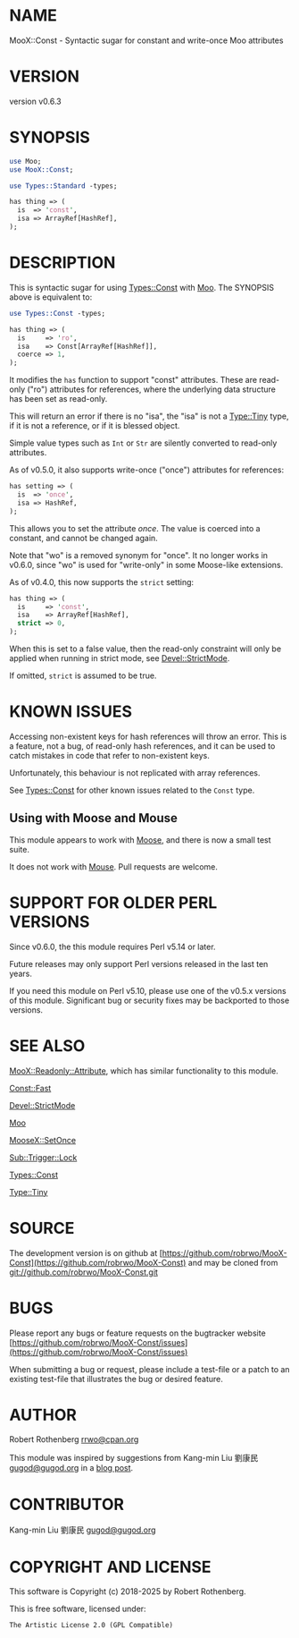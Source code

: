 # NAME

MooX::Const - Syntactic sugar for constant and write-once Moo attributes

# VERSION

version v0.6.3

# SYNOPSIS

```perl
use Moo;
use MooX::Const;

use Types::Standard -types;

has thing => (
  is  => 'const',
  isa => ArrayRef[HashRef],
);
```

# DESCRIPTION

This is syntactic sugar for using [Types::Const](https://metacpan.org/pod/Types%3A%3AConst) with [Moo](https://metacpan.org/pod/Moo). The
SYNOPSIS above is equivalent to:

```perl
use Types::Const -types;

has thing => (
  is     => 'ro',
  isa    => Const[ArrayRef[HashRef]],
  coerce => 1,
);
```

It modifies the `has` function to support "const" attributes.  These
are read-only ("ro") attributes for references, where the underlying
data structure has been set as read-only.

This will return an error if there is no "isa", the "isa" is not a
[Type::Tiny](https://metacpan.org/pod/Type%3A%3ATiny) type, if it is not a reference, or if it is blessed
object.

Simple value types such as `Int` or `Str` are silently converted to
read-only attributes.

As of v0.5.0, it also supports write-once ("once") attributes for
references:

```perl
has setting => (
  is  => 'once',
  isa => HashRef,
);
```

This allows you to set the attribute _once_. The value is coerced
into a constant, and cannot be changed again.

Note that "wo" is a removed synonym for "once". It no longer works in
v0.6.0, since "wo" is used for "write-only" in some Moose-like
extensions.

As of v0.4.0, this now supports the `strict` setting:

```perl
has thing => (
  is     => 'const',
  isa    => ArrayRef[HashRef],
  strict => 0,
);
```

When this is set to a false value, then the read-only constraint will
only be applied when running in strict mode, see [Devel::StrictMode](https://metacpan.org/pod/Devel%3A%3AStrictMode).

If omitted, `strict` is assumed to be true.

# KNOWN ISSUES

Accessing non-existent keys for hash references will throw an
error. This is a feature, not a bug, of read-only hash references, and
it can be used to catch mistakes in code that refer to non-existent
keys.

Unfortunately, this behaviour is not replicated with array references.

See [Types::Const](https://metacpan.org/pod/Types%3A%3AConst) for other known issues related to the `Const`
type.

## Using with Moose and Mouse

This module appears to work with [Moose](https://metacpan.org/pod/Moose), and there is now a small
test suite.

It does not work with [Mouse](https://metacpan.org/pod/Mouse). Pull requests are welcome.

# SUPPORT FOR OLDER PERL VERSIONS

Since v0.6.0, the this module requires Perl v5.14 or later.

Future releases may only support Perl versions released in the last ten years.

If you need this module on Perl v5.10, please use one of the v0.5.x
versions of this module.  Significant bug or security fixes may be
backported to those versions.

# SEE ALSO

<MooX::Readonly::Attribute>, which has similar functionality to this module.

[Const::Fast](https://metacpan.org/pod/Const%3A%3AFast)

[Devel::StrictMode](https://metacpan.org/pod/Devel%3A%3AStrictMode)

[Moo](https://metacpan.org/pod/Moo)

[MooseX::SetOnce](https://metacpan.org/pod/MooseX%3A%3ASetOnce)

[Sub::Trigger::Lock](https://metacpan.org/pod/Sub%3A%3ATrigger%3A%3ALock)

[Types::Const](https://metacpan.org/pod/Types%3A%3AConst)

[Type::Tiny](https://metacpan.org/pod/Type%3A%3ATiny)

# SOURCE

The development version is on github at [https://github.com/robrwo/MooX-Const](https://github.com/robrwo/MooX-Const)
and may be cloned from [git://github.com/robrwo/MooX-Const.git](git://github.com/robrwo/MooX-Const.git)

# BUGS

Please report any bugs or feature requests on the bugtracker website
[https://github.com/robrwo/MooX-Const/issues](https://github.com/robrwo/MooX-Const/issues)

When submitting a bug or request, please include a test-file or a
patch to an existing test-file that illustrates the bug or desired
feature.

# AUTHOR

Robert Rothenberg <rrwo@cpan.org>

This module was inspired by suggestions from Kang-min Liu 劉康民
<gugod@gugod.org> in a [blog post](http://blogs.perl.org/users/robert_rothenberg/2018/11/typeconst-released.html).

# CONTRIBUTOR

Kang-min Liu 劉康民 <gugod@gugod.org>

# COPYRIGHT AND LICENSE

This software is Copyright (c) 2018-2025 by Robert Rothenberg.

This is free software, licensed under:

```
The Artistic License 2.0 (GPL Compatible)
```
